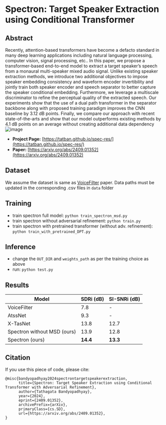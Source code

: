 # Spectron: Target Speaker Extraction using Conditional Transformer

## Abstract
Recently, attention-based transformers have become a defacto standard in many deep learning applications including natural language processing, computer vision, signal processing, etc.. In this paper, we propose a transformer-based end-to-end model to extract a target speaker’s speech from a monaural multi-speaker mixed audio signal. Unlike existing speaker extraction methods, we introduce two additional objectives to impose speaker embedding consistency and waveform encoder invertibility and jointly train both speaker encoder and speech separator to better capture the speaker conditional embedding. Furthermore, we leverage a multiscale discriminator to refine the perceptual quality of the extracted speech. Our experiments show that the use of a dual path transformer in the separator backbone along with proposed training paradigm improves the CNN baseline by 3.12 dB points. Finally, we compare our approach with recent state-of-the-arts and show that our model outperforms existing methods by 4.1 dB points on an average without creating additional data dependency</div>
![image](https://tatban.github.io/spec-res/Spectron_GAN.png) <br>
- <b>Project Page:</b> [https://tatban.github.io/spec-res/](https://tatban.github.io/spec-res/) 
- <b>Paper:</b> [https://arxiv.org/abs/2409.01352](https://arxiv.org/abs/2409.01352)

## Dataset
We assume the dataset is same as [VoiceFilter](https://google.github.io/speaker-id/publications/VoiceFilter/) paper. Data paths must be updated in the corresponding .csv files in ``data`` folder
## Training
- train spectron full model: ``python train_spectron_msd.py``
- train spectron without adversarial refinement: ``python train.py``
- train spectron with pretrained transformer (without adv. refinement): ``python train_with_pretrained_DPT.py``
## Inference
- change the ``OUT_DIR`` and ``weights_path`` as per the training choice as above
- run: ``python test.py``

## Results

| Model | SDRi (dB) | SI-SNRi (dB) |
| --- | --- | --- |
| VoiceFilter | 7.8 | - |
| AtssNet | 9.3 | - |
| X-TasNet | 13.8 | 12.7 |
| Spectron without MSD (ours) | 13.9 | 12.8 |
| Spectron (ours) | <b>14.4</b> | <b>13.3</b> |

## Citation
If you use this piece of code, please cite:
```
@misc{bandyopadhyay2024spectrontargetspeakerextraction,
      title={Spectron: Target Speaker Extraction using Conditional Transformer with Adversarial Refinement}, 
      author={Tathagata Bandyopadhyay},
      year={2024},
      eprint={2409.01352},
      archivePrefix={arXiv},
      primaryClass={cs.SD},
      url={https://arxiv.org/abs/2409.01352}, 
}
```
